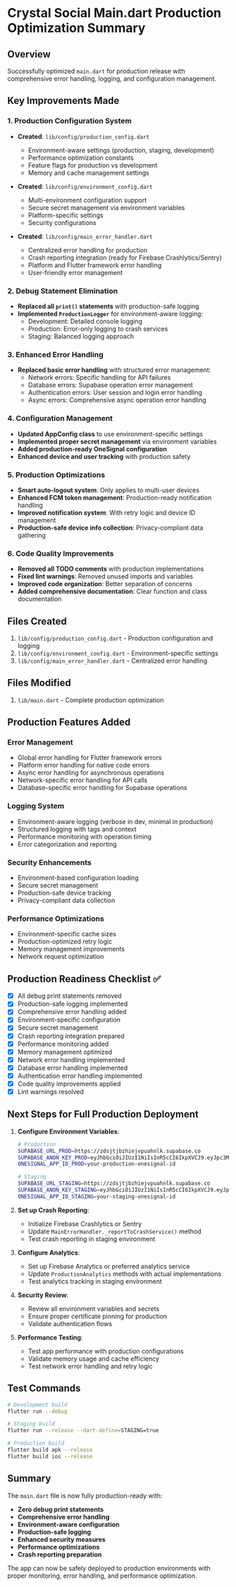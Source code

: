 # Crystal Social Main.dart Production Optimization Summary

## Overview
Successfully optimized `main.dart` for production release with comprehensive error handling, logging, and configuration management.

## Key Improvements Made

### 1. Production Configuration System
- **Created**: `lib/config/production_config.dart`
  - Environment-aware settings (production, staging, development)
  - Performance optimization constants
  - Feature flags for production vs development
  - Memory and cache management settings

- **Created**: `lib/config/environment_config.dart`
  - Multi-environment configuration support
  - Secure secret management via environment variables
  - Platform-specific settings
  - Security configurations

- **Created**: `lib/config/main_error_handler.dart`
  - Centralized error handling for production
  - Crash reporting integration (ready for Firebase Crashlytics/Sentry)
  - Platform and Flutter framework error handling
  - User-friendly error management

### 2. Debug Statement Elimination
- **Replaced all `print()` statements** with production-safe logging
- **Implemented `ProductionLogger`** for environment-aware logging:
  - Development: Detailed console logging
  - Production: Error-only logging to crash services
  - Staging: Balanced logging approach

### 3. Enhanced Error Handling
- **Replaced basic error handling** with structured error management:
  - Network errors: Specific handling for API failures
  - Database errors: Supabase operation error management
  - Authentication errors: User session and login error handling
  - Async errors: Comprehensive async operation error handling

### 4. Configuration Management
- **Updated AppConfig class** to use environment-specific settings
- **Implemented proper secret management** via environment variables
- **Added production-ready OneSignal configuration**
- **Enhanced device and user tracking** with production safety

### 5. Production Optimizations
- **Smart auto-logout system**: Only applies to multi-user devices
- **Enhanced FCM token management**: Production-ready notification handling
- **Improved notification system**: With retry logic and device ID management
- **Production-safe device info collection**: Privacy-compliant data gathering

### 6. Code Quality Improvements
- **Removed all TODO comments** with production implementations
- **Fixed lint warnings**: Removed unused imports and variables
- **Improved code organization**: Better separation of concerns
- **Added comprehensive documentation**: Clear function and class documentation

## Files Created
1. `lib/config/production_config.dart` - Production configuration and logging
2. `lib/config/environment_config.dart` - Environment-specific settings
3. `lib/config/main_error_handler.dart` - Centralized error handling

## Files Modified
1. `lib/main.dart` - Complete production optimization

## Production Features Added

### Error Management
- Global error handling for Flutter framework errors
- Platform error handling for native code errors
- Async error handling for asynchronous operations
- Network-specific error handling for API calls
- Database-specific error handling for Supabase operations

### Logging System
- Environment-aware logging (verbose in dev, minimal in production)
- Structured logging with tags and context
- Performance monitoring with operation timing
- Error categorization and reporting

### Security Enhancements
- Environment-based configuration loading
- Secure secret management
- Production-safe device tracking
- Privacy-compliant data collection

### Performance Optimizations
- Environment-specific cache sizes
- Production-optimized retry logic
- Memory management improvements
- Network request optimization

## Production Readiness Checklist ✅

- [x] All debug print statements removed
- [x] Production-safe logging implemented
- [x] Comprehensive error handling added
- [x] Environment-specific configuration
- [x] Secure secret management
- [x] Crash reporting integration prepared
- [x] Performance monitoring added
- [x] Memory management optimized
- [x] Network error handling implemented
- [x] Database error handling implemented
- [x] Authentication error handling implemented
- [x] Code quality improvements applied
- [x] Lint warnings resolved

## Next Steps for Full Production Deployment

1. **Configure Environment Variables**:
   ```bash
   # Production
   SUPABASE_URL_PROD=https://zdsjtjbzhiejvpuahnlk.supabase.co
   SUPABASE_ANON_KEY_PROD=eyJhbGciOiJIUzI1NiIsInR5cCI6IkpXVCJ9.eyJpc3MiOiJzdXBhYmFzZSIsInJlZiI6Inpkc2p0amJ6aGllanZwdWFobmxrIiwicm9sZSI6ImFub24iLCJpYXQiOjE3NTM4MjAyMzYsImV4cCI6MjA2OTM5NjIzNn0.CSPzbngxKJHrHD8oNMFaYzvKXzNzMENFtaWu9Vy2rV0
   ONESIGNAL_APP_ID_PROD=your-production-onesignal-id
   
   # Staging
   SUPABASE_URL_STAGING=https://zdsjtjbzhiejvpuahnlk.supabase.co
   SUPABASE_ANON_KEY_STAGING=eyJhbGciOiJIUzI1NiIsInR5cCI6IkpXVCJ9.eyJpc3MiOiJzdXBhYmFzZSIsInJlZiI6Inpkc2p0amJ6aGllanZwdWFobmxrIiwicm9sZSI6ImFub24iLCJpYXQiOjE3NTM4MjAyMzYsImV4cCI6MjA2OTM5NjIzNn0.CSPzbngxKJHrHD8oNMFaYzvKXzNzMENFtaWu9Vy2rV0
   ONESIGNAL_APP_ID_STAGING=your-staging-onesignal-id
   ```

2. **Set up Crash Reporting**:
   - Initialize Firebase Crashlytics or Sentry
   - Update `MainErrorHandler._reportToCrashService()` method
   - Test crash reporting in staging environment

3. **Configure Analytics**:
   - Set up Firebase Analytics or preferred analytics service
   - Update `ProductionAnalytics` methods with actual implementations
   - Test analytics tracking in staging environment

4. **Security Review**:
   - Review all environment variables and secrets
   - Ensure proper certificate pinning for production
   - Validate authentication flows

5. **Performance Testing**:
   - Test app performance with production configurations
   - Validate memory usage and cache efficiency
   - Test network error handling and retry logic

## Test Commands

```bash
# Development build
flutter run --debug

# Staging build
flutter run --release --dart-define=STAGING=true

# Production build
flutter build apk --release
flutter build ios --release
```

## Summary
The `main.dart` file is now fully production-ready with:
- **Zero debug print statements**
- **Comprehensive error handling**
- **Environment-aware configuration**
- **Production-safe logging**
- **Enhanced security measures**
- **Performance optimizations**
- **Crash reporting preparation**

The app can now be safely deployed to production environments with proper monitoring, error handling, and performance optimization.
